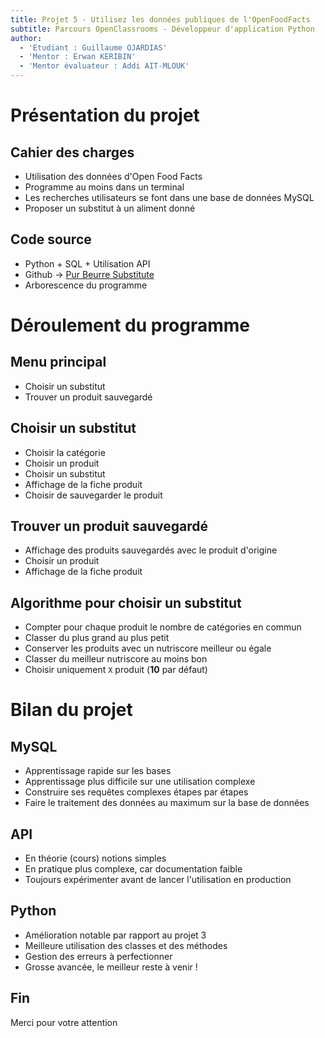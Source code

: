 ```yaml
---
title: Projet 5 - Utilisez les données publiques de l'OpenFoodFacts
subtitle: Parcours OpenClassrooms - Développeur d'application Python
author:
  - 'Etudiant : Guillaume OJARDIAS'
  - 'Mentor : Erwan KERIBIN'
  - 'Mentor évaluateur : Addi AIT-MLOUK'
---
```


# Présentation du projet

## Cahier des charges

- Utilisation des données d'Open Food Facts
- Programme au moins dans un terminal
- Les recherches utilisateurs se font dans une base de données MySQL
- Proposer un substitut à un aliment donné

## Code source

- Python + SQL + Utilisation API
- Github -> [Pur Beurre Substitute](https://github.com/GuillaumeOj/PurBeurreSubstitute)
- Arborescence du programme

# Déroulement du programme

## Menu principal

- Choisir un substitut
- Trouver un produit sauvegardé


## Choisir un substitut

- Choisir la catégorie
- Choisir un produit
- Choisir un substitut
- Affichage de la fiche produit
- Choisir de sauvegarder le produit

## Trouver un produit sauvegardé

- Affichage des produits sauvegardés avec le produit d'origine
- Choisir un produit
- Affichage de la fiche produit

## Algorithme pour choisir un substitut

- Compter pour chaque produit le nombre de catégories en commun
- Classer du plus grand au plus petit
- Conserver les produits avec un nutriscore meilleur ou égale
- Classer du meilleur nutriscore au moins bon
- Choisir uniquement `X` produit (**10** par défaut)

# Bilan du projet

## MySQL

- Apprentissage rapide sur les bases
- Apprentissage plus difficile sur une utilisation complexe
- Construire ses requêtes complexes étapes par étapes
- Faire le traitement des données au maximum sur la base de données

## API

- En théorie (cours) notions simples
- En pratique plus complexe, car documentation faible
- Toujours expérimenter avant de lancer l'utilisation en production

## Python

- Amélioration notable par rapport au projet 3
- Meilleure utilisation des classes et des méthodes
- Gestion des erreurs à perfectionner
- Grosse avancée, le meilleur reste à venir !

## Fin

Merci pour votre attention